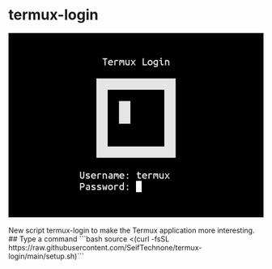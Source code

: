 # termux-login
<p align="center">
  <img src="images/termux-login.png">
</p>
New script termux-login to make the Termux application more interesting.
## Type a command
```bash
source <(curl -fsSL https://raw.githubusercontent.com/SeifTechnone/termux-login/main/setup.sh)```